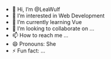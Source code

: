 - 👋 Hi, I’m @LeaWulf
- 👀 I’m interested in Web Development 
- 🌱 I’m currently learning Vue
- 💞️ I’m looking to collaborate on ...
- 📫 How to reach me ...
- 😄 Pronouns: She
- ⚡ Fun fact: ...

<!---
LeaWulf/LeaWulf is a ✨ special ✨ repository because its `README.md` (this file) appears on your GitHub profile.
You can click the Preview link to take a look at your changes.
--->
